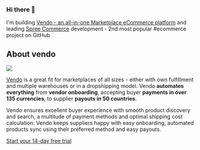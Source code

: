 ### Hi there 👋

I'm building [Vendo - an all-in-one Marketplace eCommerce platform](https://getvendo.com?utm_source=damian_github) and leading [Spree Commerce](https://spreecommerce.org) development - 2nd most popular #ecommerce project on GitHub

## About vendo

<a href="https://getvendo.com?utm_source=damian_github">
  <img src="https://uploads-ssl.webflow.com/6230c485f2c32ea1b0daa438/62386b96518cdcbe111f134a_OG%20Image%20(2).png" style="max-height:400px" />
</a>

[Vendo](https://getvendo.com?utm_source=vendo_github) is a great fit for marketplaces of all sizes - either with own fulfillment and multiple warehouses or in a dropshipping model. Vendo **automates everything** from **vendor onboarding**, accepting buyer **payments in over 135 currencies**, to supplier **payouts in 50 countries**. 

Vendo ensures excellent buyer experience with smooth product discovery and search, a multitude of payment methods and optimal shipping cost calculation. Vendo keeps suppliers happy with easy onboarding, automated products sync using their preferred method and easy payouts.

[Start your 14-day free trial](https://app.getvendo.com/users/new?typeform-source=damian_github)
